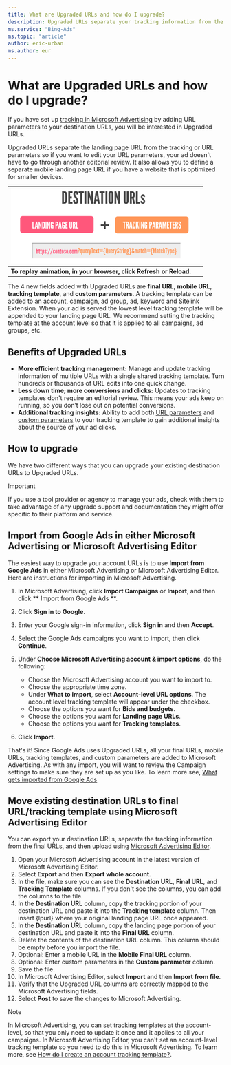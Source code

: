 ```yaml
---
title: What are Upgraded URLs and how do I upgrade?
description: Upgraded URLs separate your tracking information from the landing page URL making it easy to update and manage URL tracking. Find out the benefits of Upgraded URLs and how you can upgrade.
ms.service: "Bing-Ads"
ms.topic: "article"
author: eric-urban
ms.author: eur
---
```


# What are Upgraded URLs and how do I upgrade?

If you have set up [tracking in Microsoft Advertising](./hlp_BA_CONC_UpgradeURL_WhatIsTracking.md) by adding URL parameters to your destination URLs, you will be interested in Upgraded URLs.

Upgraded URLs separate the landing page URL from the tracking or URL parameters so if you want to edit your URL parameters, your ad doesn't have to go through another editorial review. It also allows you to define a separate mobile landing page URL if you have a website that is optimized for smaller devices.

|![Show destination URL and then final URL and tracking template](../images/BA_Conc_UurlAnimated.gif)|
|---|
|**To replay animation, in your browser, click Refresh or Reload.**|

The 4 new fields added with Upgraded URLs are **final URL**, **mobile URL**, **tracking template**, and **custom parameters**. A tracking template can be added to an account, campaign, ad group, ad, keyword and Sitelink Extension. When your ad is served the lowest level tracking template will be appended to your landing page URL. We recommend setting the tracking template at the account level so that it is applied to all campaigns, ad groups, etc.

## Benefits of Upgraded URLs

- **More efficient tracking management:**  Manage and update tracking information of multiple URLs with a single shared tracking template. Turn hundreds or thousands of URL edits into one quick change.
- **Less down time; more conversions and clicks:**  Updates to tracking templates don't require an editorial review. This means your ads keep on running, so you don’t lose out on potential conversions.
- **Additional tracking insights:**  Ability to add both [URL parameters](./hlp_BA_CONC_UpgradeURL_URLParameters.md) and [custom parameters](./hlp_BA_CONC_UpgradeURL_TrackTemplateCustomParam.md) to your tracking template      to gain additional insights about the source of your ad clicks.

## How to upgrade

We have two different ways that you can upgrade your existing destination URLs to Upgraded URLs.

> [!IMPORTANT]
> If you use a tool provider or agency to manage your ads, check with them to take advantage of any upgrade support and documentation they might offer specific to their platform and service.

## Import from Google Ads in either Microsoft Advertising or Microsoft Advertising Editor
The easiest way to upgrade your account URLs is to use **Import from Google Ads** in either Microsoft Advertising or Microsoft Advertising Editor. Here are instructions for importing in Microsoft Advertising.

1. In Microsoft Advertising, click **Import Campaigns** or **Import**, and then click **              Import from Google Ads            **.
1. Click **Sign in to Google**.
1. Enter your Google sign-in information, click **Sign in** and then **Accept**.
1. Select the Google Ads campaigns you want to import, then click **Continue**.
1. Under **Choose Microsoft Advertising account &amp; import options**, do the following:
   - Choose the Microsoft Advertising account you want to import to.
   - Choose the appropriate time zone.
   - Under **What to import**, select **Account-level URL options**. The account level tracking template will appear under the checkbox.
   - Choose the options you want for **Bids and budgets**.
   - Choose the options you want for **Landing page URLs**.
   - Choose the options you want for **Tracking templates**.

1. Click **Import**.

That's it! Since Google Ads uses Upgraded URLs, all your final URLs, mobile URLs, tracking templates, and custom parameters are added to Microsoft Advertising. As with any import, you will want to review the Campaign settings to make sure they are set up as you like. To learn more see, [What gets imported from Google Ads](./hlp_BA_CONC_ImportWhatInfo.md)

## Move existing destination URLs to final URL/tracking template using Microsoft Advertising Editor
You can export your destination URLs, separate the tracking information from the final URLs, and then upload using [Microsoft Advertising Editor](./hlp_BA_CONC_AboutDesktop.md).

1. Open your Microsoft Advertising account in the latest version of Microsoft Advertising Editor.
1. Select **Export** and then **Export whole account**.
1. In the file, make sure you can see the **Destination URL**, **Final URL**, and **Tracking Template** columns. If you don't see the columns, you can add the columns to the file.
1. In the **Destination URL** column, copy the tracking portion of your destination URL and paste it into the **Tracking template** column. Then insert {lpurl} where your original landing page URL once appeared.
1. In the **Destination URL** column, copy the landing page portion of your destination URL and paste it into the **Final URL** column.
1. Delete the contents of the destination URL column. This column should be empty before you import the file.
1. Optional: Enter a mobile URL in the **Mobile Final URL** column.
1. Optional: Enter custom parameters in the **Custom parameter** column.
1. Save the file.
1. In Microsoft Advertising Editor, select **Import** and then **Import from file**.
1. Verify that the Upgraded URL columns are correctly mapped to the Microsoft Advertising fields.
1. Select **Post** to save the changes to Microsoft Advertising.

> [!NOTE]
> In Microsoft Advertising, you can set tracking templates at the account-level, so that you only need to update it once and it applies to all your campaigns. In Microsoft Advertising Editor, you can't set an account-level tracking template so you need to do this in Microsoft Advertising. To learn more, see [How do I create an account tracking template?](./hlp_BA_CONC_UpgradeURL_TrackTemplateGlobalParam.md).


